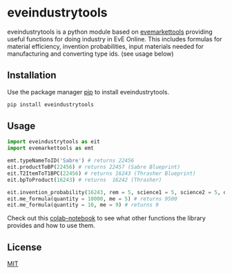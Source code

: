 # eveindustrytools

eveindustrytools is a python module based on [evemarkettools](https://github.com/SustainedCruelty/evemarkettools) providing useful functions for doing industry in EvE Online.
This includes formulas for material efficiency, invention probabilities, input materials needed for manufacturing
and converting type ids. (see usage below) 

## Installation

Use the package manager [pip](https://pypi.org/project/eveindustrytools/) to install eveindustrytools.

```bash
pip install eveindustrytools
```

## Usage

```python
import eveindustrytools as eit
import evemarkettools as emt

emt.typeNameToID('Sabre') # returns 22456
eit.productToBP(22456) # returns 22457 (Sabre Blueprint)
eit.T2ItemToT1BPC(22456) # returns 16243 (Thrasher Blueprint)
eit.bpToProduct(16243) # returns  16242 (Thrasher)

eit.invention_probability(16243, rem = 5, science1 = 5, science2 = 5, decryptor = 1) # returns 0.4375
eit.me_formula(quantity = 10000, me = 5) # returns 9500
eit.me_formula(quantity = 10, me = 9) # returns 9
```
Check out this [colab-notebook](https://colab.research.google.com/drive/1WChiEPMLYVgRfsBJ9PHuHU673wa0sq-t?usp=sharing) to see what other functions the library provides and how to use them.
## License
[MIT](https://choosealicense.com/licenses/mit/)
